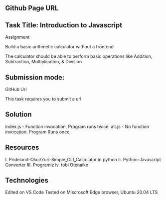 ## Github Page URL

## Task Title: Introduction to Javascript

Assignment

Build a basic arithmetic calculator without a frontend

The calculator should be able to perform basic operations like Addition, Subtraction, Multiplication, & Division

## Submission mode:

GitHub Url

This task requires you to submit a url

## Solution

index.js - Function invocation, Program runs twice.
alt.js - No function invocation. Program Runs once.

## Resources

I. Prideland-Okoi/Zuri-Simple_CLI_Calculator[](https://github.com/Prideland-Okoi/Zuri-Simple_CLI_Calculator.git) in python
II. Python-Javascript Converter[](https://extendsclass.com/python-to-javascript.html)
III. Programiz [](https://www.programiz.com/javascript)
iv. tobi Otenaike [](awesome)

## Technologies

Edited on VS Code
Tested on Miscrosoft Edge browser, Ubuntu 20.04 LTS
